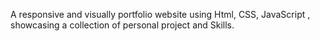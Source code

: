 A responsive and visually portfolio website using Html, CSS, JavaScript , showcasing a collection of personal project and Skills. 
